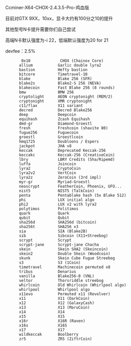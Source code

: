 Ccminer-X64-CHOX-2.4.3.5-Pro-鸡血版

目前对GTX 9XX，10xx，显卡大约有100分之10的提升

其他型号N卡提升需要你们自己尝试

高端N卡默认强度为-i 22，低端默认强度为20 for 21

devfee：2.5%

           0x10             CHOX (Chainox Core)
          allium           Garlic double lyra2
          bastion          Hefty bastion
          bitcore          Timetravel-10
          blake            Blake 256 (SFR)
          blake2s          Blake2-S 256 (NEVA)
          blakecoin        Fast Blake 256 (8 rounds)
          bmw              BMW 256
          cryptolight      AEON cryptonight (MEM/2)
          cryptonight      XMR cryptonight
          c11/flax         X11 variant
          decred           Decred Blake256
          deep             Deepcoin
          equihash         Zcash Equihash
          dmd-gr           Diamond-Groestl
          fresh            Freshcoin (shavite 80)
          fugue256         Fuguecoin
          groestl          Groestlcoin
          hmq1725          Doubloons / Espers
          jackpot          JHA v8
          keccak           Deprecated Keccak-256
          keccakc          Keccak-256 (CreativeCoin)
          lbry             LBRY Credits (Sha/Ripemd)
          luffa            Joincoin
          lyra2            CryptoCoin
          lyra2v2          VertCoin
          lyra2z           ZeroCoin (3rd impl)
          myr-gr           Myriad-Groestl
          neoscrypt        FeatherCoin, Phoenix, UFO...
          nist5            NIST5 (TalkCoin)
          penta            Pentablake hash (5x Blake 512)
          phi              LUX initial algo
          phi2             LUX v2 with lyra2
          polytimos        Politimos
          quark            Quark
          qubit            Qubit
          sha256d          SHA256d (bitcoin)
          sha256t          SHA256 x3
          sia              SIA (Blake2B)
          sib              Sibcoin (X11+Streebog)
          scrypt           Scrypt
          scrypt-jane      Scrypt-jane Chacha
          skein            Skein SHA2 (Skeincoin)
          skein2           Double Skein (Woodcoin)
          skunk            Skein Cube Fugue Streebog
          s3               S3 (1Coin)
          timetravel       Machinecoin permuted x8
          tribus           Denarius
          vanilla          Blake256-8 (VNL)
          veltor           Thorsriddle streebog
          whirlcoin        Old Whirlcoin (Whirlpool algo)
          whirlpool        Whirlpool algo
          x11evo           Permuted x11 (Revolver)
          x11              X11 (DarkCoin)
          x12              X12 (GalaxyCash)
          x13              X13 (MaruCoin)
          x14              X14
          x15              X15
          x16r             X16R (Raven)
          x16s             X16S
          x17              X17
          wildkeccak       Boolberry
          zr5              ZR5 (ZiftrCoin)
